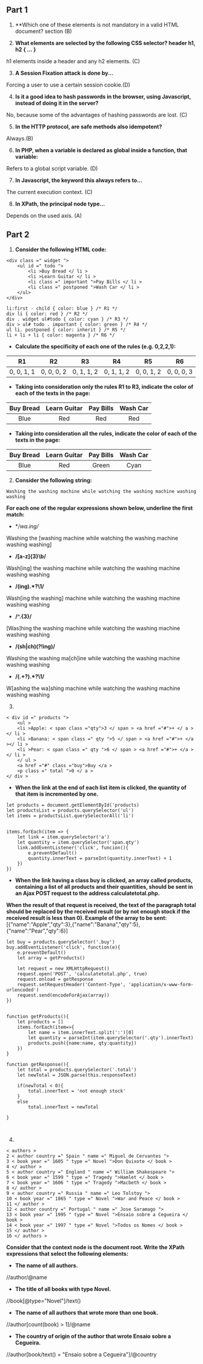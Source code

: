 ## Part 1

1. **Which one of these elements is not mandatory in a valid HTML document? section (B)



2. **What elements are selected by the following CSS selector?
header h1, h2 { ... }**

h1 elements inside a header and any h2 elements. (C)

3. **A Session Fixation attack is done by...**

Forcing a user to use a certain session cookie.(D)


4. **Is it a good idea to hash passwords in the browser, using Javascript, instead of doing it in the server?**

No, because some of the advantages of hashing passwords are lost. (C)

5. **In the HTTP protocol, are safe methods also idempotent?**

Always.(B)

6. **In PHP, when a variable is declared as global inside a function, that variable:**

Refers to a global script variable. (D)

7. **In Javascript, the keyword this always refers to...**

The current execution context. (C)

8. **In XPath, the principal node type...**

Depends on the used axis. (A)



## Part 2


1. **Consider the following HTML code:**
```
<div class =" widget ">
    <ul id =" todo ">
        <li >Buy Bread </ li >
        <li >Learn Guitar </ li >
        <li class =" important ">Pay Bills </ li >
        <li class =" postponed ">Wash Car </ li >
    </ul>
</div>

li:first - child { color: blue } /* R1 */
div li { color: red } /* R2 */
div . widget ul#todo { color: cyan } /* R3 */
div > ul# todo . important { color: green } /* R4 */
ul li. postponed { color: inherit } /* R5 */
li + li + li { color: magenta } /* R6 */
```
*   **Calculate the specificity of each one of the rules (e.g. 0,2,2,1):**

| R1 | R2 | R3 | R4 | R5 | R6 |
| :--------: | :--------: | :--------: | :--------: | :--------: | :--------: |
| 0, 0, 1, 1 | 0, 0, 0, 2 | 0, 1, 1, 2 | 0, 1, 1, 2 | 0, 0, 1, 2 | 0, 0, 0, 3 |


* **Taking into consideration only the rules R1 to R3, indicate the color of each of the texts in the page:**

| Buy Bread | Learn Guitar | Pay Bills | Wash Car |
| :--------: | :--------: | :--------: | :--------: |
| Blue | Red | Red | Red |


* **Taking into consideration all the rules, indicate the color of each of the texts in the page:**

| Buy Bread | Learn Guitar | Pay Bills | Wash Car |
| :--------: | :--------: | :--------: | :--------: |
| Blue | Red | Green | Cyan |


2. **Consider the following string:**
```
Washing the washing machine while watching the washing machine washing washing
```
**For each one of the regular expressions shown below, underline the first match:**

* **/wa.*ing/**

Washing the [washing machine while watching the washing machine washing washing]


* **/[a-z]{3}\b/**

Wash[ing] the washing machine while watching the washing machine washing washing


* **/(ing).*?\1/**

Wash[ing the washing] machine while watching the washing machine washing washing


* **/^.{3}/**

[Was]hing the washing machine while watching the washing machine washing washing



* **/(sh|ch)(?!ing)/**

Washing the washing ma[ch]ine while watching the washing machine washing washing


* **/(.+?).*?\1/**

W[ashing the wa]shing machine while watching the washing machine washing washing

3. 
```
< div id =" products ">
    <ul >
    <li >Apple: < span class ="qty">3 </ span > <a href ="#">+ </ a ></ li >
    <li >Banana: < span class =" qty ">5 </ span > <a href ="#">+ </a ></ li >
    <li >Pear: < span class =" qty ">6 </ span > <a href ="#">+ </a > </ li >
    </ ul >
    <a href ="#" class ="buy">Buy </a >
    <p class =" total ">0 </ a >
</ div >

```

* **When the link at the end of each list item is clicked, the quantity of that item is incremented by one.**
```
let products = document.getElementById('products)
let productsList = products.querySelector('ul')
let items = productsList.querySelectorAll('li')


items.forEach(item => {
    let link = item.querySelector('a')
    let quantity = item.querySelector('span.qty')
    link.addEventListener('click', funcion(){
        e.preventDefault()
        quantity.innerText = parseInt(quantity.innerText) + 1
    })
})

```


* **When the link having a class buy is clicked, an array called products, containing a list of all products and their quantities, should be sent in an Ajax POST request to the address calculatetotal.php.**

**When the result of that request is received, the text of the paragraph total should be replaced by the received result (or by not enough stock if the received result is less than 0).
Example of the array to be sent:**
[{"name":"Apple","qty":3},{"name":"Banana","qty":5},{"name":"Pear","qty":6}]

```
let buy = products.querySelector('.buy')
buy.addEventListener('click', function(e){
    e.preventDefault()
    let array = getProducts()

    let request = new XMLHttpRequest()
    request.open('POST', 'calculatetotal.php', true)
    request.onload = getResponse
    request.setRequestHeader('Content-Type', 'application/x-www-form-urlencoded')
    request.send(encodeForAjax(array))
})


function getProducts(){
    let products = []
    items.forEach(item=>{
        let name = item.innerText.split(':')[0]
        let quantity = parseInt(item.querySelector('.qty').innerText)
        products.push({name:name, qty:quantity})
    })
}

function getResponse(){
    let total = products.querySelector('.total')
    let newTotal = JSON.parse(this.responseText)

    if(newTotal < 0){
        total.innerText = 'not enough stock'
    }
    else 
        total.innerText = newTotal

}



```


4. 
```
< authors >
2 < author country =" Spain " name =" Miguel de Cervantes ">
3 < book year =" 1605 " type =" Novel ">Don Quixote </ book >
4 </ author >
5 < author country =" England " name =" William Shakespeare ">
6 < book year =" 1599 " type =" Tragedy ">Hamlet </ book >
7 < book year =" 1606 " type =" Tragedy ">Macbeth </ book >
8 </ author >
9 < author country =" Russia " name =" Leo Tolstoy ">
10 < book year =" 1865 " type =" Novel ">War and Peace </ book >
11 </ author >
12 < author country =" Portugal " name =" Jose Saramago ">
13 < book year =" 1995 " type =" Novel ">Ensaio sobre a Cegueira </ book >
14 < book year =" 1997 " type =" Novel ">Todos os Nomes </ book >
15 </ author >
16 </ authors >
```
**Consider that the context node is the document root. Write the XPath expressions that select the
following elements:**

* **The name of all authors.**

//author/@name

* **The title of all books with type Novel.**

//book[@type="Novel"]/text()

* **The name of all authors that wrote more than one book.**

//author[count(book) > 1]/@name

* **The country of origin of the author that wrote Ensaio sobre a Cegueira.**

//author[book/text() = "Ensaio sobre a Cegueira"]/@country